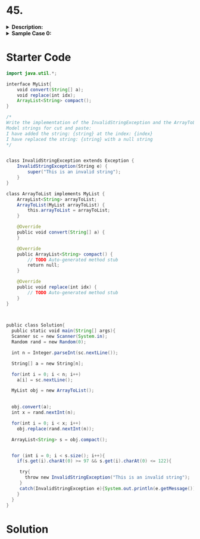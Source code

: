 # 45.
<details>
<summary><b>Description:</b></summary></br>

A _List_ is a dynamic array. Convert a static array to a dynamic list. Create the following classes:

1. The _InvalidStringException_ class should inherit the inbuilt _Exception_ class. It should also implement the following methods:

-   _`InvalidStringException( )`_: calls the constructor of the parent class.

1. The _`ArrayToList`_ class should implement the interface _`MyList`_. It should have one class variable of type `ArrayList<String>`, `arrayToList`. It should also implement the following methods:

-   _`ArrayToList( ):`_ initializes the empty list arrayToList
-   _`void convert(String[] a)`_:  adds the strings in the array _`a`_, to the list _`arrayToList`_. Also prints "_`I have added the string: {string} at the index: {index}_`". For example if the string "abcd" is added at the index 0, it should print "I have added the string: abcd at index: 0".
-   _`void replace(int idx)`:_ replaces the string at the index _`idx`_ of _`arrayToList`_, with an empty string. Also prints "_`I have replaced the string: {string} with a null string`_". For example if the string "abcd" is replaced with the empty string, it should print "I have replaced the string: abcd with a null string".
-   _`ArrayList<String> compact():`_ It should remove all the empty string from the list and return the resulting list.

Note: The locked stub code in the editor provides the definition of the interface _`MyList`_ . It also validates the implementation of _`InvalidStringException`_ and _`ArrayToList`_ classes.

**Constraints**:
```java
1 ≤ n ≤ 100
1 ≤ length(a[i] ) ≤ 5
```

Input Format For Custom Testing

The first line contains an integer, _`n`_, the number of strings Each line _`i`_ of the _`n`_ subsequent lines (where _`0 ≤ i < n`_) contains a string.

</details>

<details>
<summary><b>Sample Case 0:</b></summary></br>

**Sample Input For Custom Testing**:

```
2
abcd
1234
```

**Sample Output**:

I have added the string: `abcd` at the index: `0`
I have added the string: `1234` at the index: `1`
I have replaced the string: `1234` with a `null` string</br>
This is an _invalid_ string

**Explanation**:
> The first two lines are printed after the two elements are added. The next line is printed when a string is replaced. The last line was automatically printed.

</details>

# Starter Code
```java
import java.util.*;

interface MyList{
    void convert(String[] a);
    void replace(int idx); 
    ArrayList<String> compact();
}

/*
Write the implementation of the InvalidStringException and the ArrayToList classes
Model strings for cut and paste:
I have added the string: {string} at the index: {index}
I have replaced the string: {string} with a null string
*/


class InvalidStringException extends Exception {
    InvalidStringException(String e) {
        super("This is an invalid string");
    }
}

class ArrayToList implements MyList {
    ArrayList<String> arrayToList;
    ArrayToList(MyList arrayToList) {
        this.arrayToList = arrayToList;
    }

    @Override
    public void convert(String[] a) {
    }

    @Override
    public ArrayList<String> compact() {
        // TODO Auto-generated method stub
        return null;
    }

    @Override
    public void replace(int idx) {
        // TODO Auto-generated method stub
    }
}

  

public class Solution{
  public static void main(String[] args){
  Scanner sc = new Scanner(System.in);
  Random rand = new Random(0);

  int n = Integer.parseInt(sc.nextLine());

  String[] a = new String[n];

  for(int i = 0; i < n; i++)
    a[i] = sc.nextLine();

  MyList obj = new ArrayToList();

  
  obj.convert(a);
  int x = rand.nextInt(n);

  for(int i = 0; i < x; i++)
    obj.replace(rand.nextInt(n));

  ArrayList<String> s = obj.compact();


  for (int i = 0; i < s.size(); i++){
    if(s.get(i).charAt(0) >= 97 && s.get(i).charAt(0) <= 122){

     try{
       throw new InvalidStringException("This is an invalid string");
     }
     catch(InvalidStringException e){System.out.println(e.getMessage());}   
    }
  }
}
```

# Solution
```java

```